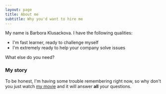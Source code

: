 ```yaml
---
layout: page
title: About me
subtitle: Why you'd want to hire me
---
```


My name is Barbora Klusackova. I have the following qualities:

- I'm fast learner, ready to challenge myself
- I'm extremely ready to help your company solve issues

What else do you need?

### My story

To be honest, I'm having some trouble remembering right now, so why don't you just watch [my movie](https://en.wikipedia.org/wiki/The_Princess_Bride_%28film%29) and it will answer **all** your questions.
